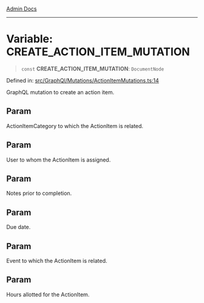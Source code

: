 [Admin Docs](/)

***

# Variable: CREATE\_ACTION\_ITEM\_MUTATION

> `const` **CREATE\_ACTION\_ITEM\_MUTATION**: `DocumentNode`

Defined in: [src/GraphQl/Mutations/ActionItemMutations.ts:14](https://github.com/Aad1tya27/talawa-admin/blob/dd4a08e622d0fa38bcf9758a530e8cdf917dbac8/src/GraphQl/Mutations/ActionItemMutations.ts#L14)

GraphQL mutation to create an action item.

## Param

ActionItemCategory to which the ActionItem is related.

## Param

User to whom the ActionItem is assigned.

## Param

Notes prior to completion.

## Param

Due date.

## Param

Event to which the ActionItem is related.

## Param

Hours allotted for the ActionItem.
